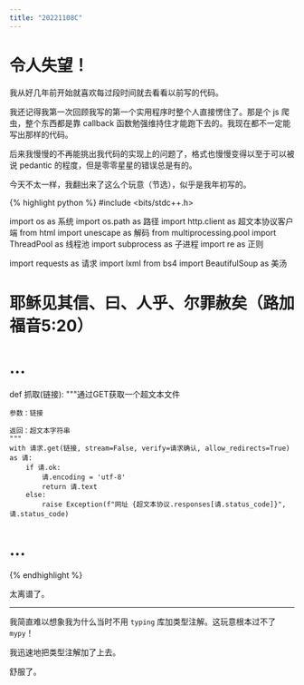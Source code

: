 ```yaml
---
title: "20221108C"
---
```


# 令人失望！

我从好几年前开始就喜欢每过段时间就去看看以前写的代码。

我还记得我第一次回顾我写的第一个实用程序时整个人直接愣住了。那是个 js 爬虫，整个东西都是靠 callback 函数勉强维持住才能跑下去的。我现在都不一定能写出那样的代码。

后来我慢慢的不再能挑出我代码的实现上的问题了，格式也慢慢变得以至于可以被说 pedantic 的程度，但是零零星星的错误总是有的。

今天不太一样，我翻出来了这么个玩意（节选），似乎是我年初写的。

{% highlight python %}
#include <bits/stdc++.h>

import os as 系统
import os.path as 路径
import http.client as 超文本协议客户端
from html import unescape as 解码
from multiprocessing.pool import ThreadPool as 线程池
import subprocess as 子进程
import re as 正则

import requests as 请求
import lxml
from bs4 import BeautifulSoup as 美汤

# 耶稣见其信、曰、人乎、尔罪赦矣（路加福音5:20）

# ...

def 抓取(链接):
    """通过GET获取一个超文本文件

    参数：链接

    返回：超文本字符串
    """
    with 请求.get(链接, stream=False, verify=请求确认, allow_redirects=True) as 请:
        if 请.ok:
            请.encoding = 'utf-8'
            return 请.text
        else:
            raise Exception(f"网址 {超文本协议.responses[请.status_code]}", 请.status_code)
            
# ...
{% endhighlight %}

太离谱了。

---

我简直难以想象我为什么当时不用 `typing` 库加类型注解。这玩意根本过不了 `mypy`！

我迅速地把类型注解加了上去。

舒服了。